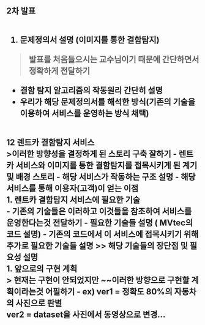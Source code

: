 <h2> 2차 발표
<br><br>

1. 문제정의서 설명 (이미지를 통한 결함탐지)<br>
  >발표를 처음들으시는 교수님이기 때문에 간단하면서 정확하게 전달하기
   - 결함 탐지 알고리즘의 작동원리 간단히 설명
   - 우리가 해당 문제정의서를 해석한 방식(기존의 기술을 이용하여 서비스를 운영하는 방식 채택)
<br>
12 렌트카 결함탐지 서비스<br>
   >이러한 방향성을 결정하게 된 스토리 구축 잘하기
   - 렌트카 서비스와 이미지를 통한 결함탐지를 접목시키게 된 계기 및 배경 스토리
   - 해당 서비스가 작동하는 구조 설명
   - 해당 서비스를 통해 이용자(고객)이 얻는 이점
<br>
1. 렌트카 결함탐지 서비스에 필요한 기술<br>
   - 기존의 기술들은 이러하고 이것들을 참조하여 서비스를 운영한다는것 전달하기
   - 필요한 기술들 설명 ( MVtec의 코드 설명)
   - 기존의 코드에서 이 서비스에 접목시키기 위해 추가로 필요한 기술들 설명
   >> 해당 기술들의 장단점 및 필요성 설명
<br>
1. 앞으로의 구현 계획<br>
   > 현재는 구현이 안되었지만 ~~이러한 방향으로 구현할 계획이라는것 어필하기
   - ex) ver1 = 정확도 80%의 자동차의 사진으로 판별<br>ver2 = dataset을 사진에서 동영상으로 변경...
